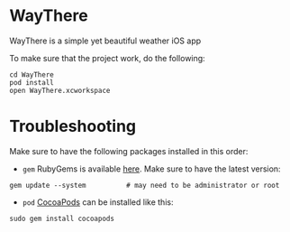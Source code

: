 # WayThere
WayThere is a simple yet beautiful weather iOS app

To make sure that the project work, do the following:

```shell
cd WayThere
pod install
open WayThere.xcworkspace
```

Troubleshooting
==========

Make sure to have the following packages installed in this order:

* `gem` RubyGems is available [here](https://rubygems.org/pages/download). Make sure to have the latest version:
```shell
gem update --system          # may need to be administrator or root
```
* `pod` [CocoaPods](https://cocoapods.org/) can be installed like this:
```shell
sudo gem install cocoapods
```
